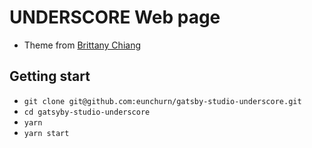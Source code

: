 # UNDERSCORE Web page

- Theme from [Brittany Chiang](https://github.com/bchiang7/v4)

## Getting start

- `git clone git@github.com:eunchurn/gatsby-studio-underscore.git`
- `cd gatsyby-studio-underscore`
- `yarn`
- `yarn start`
